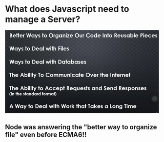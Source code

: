 # What does Javascript need to manage a Server?

![What javascript need to manage a Web Sever](../imgs/whatJSneedtoManageWebServer.png)

## Node was answering the "better way to organize file" even before ECMA6!!
